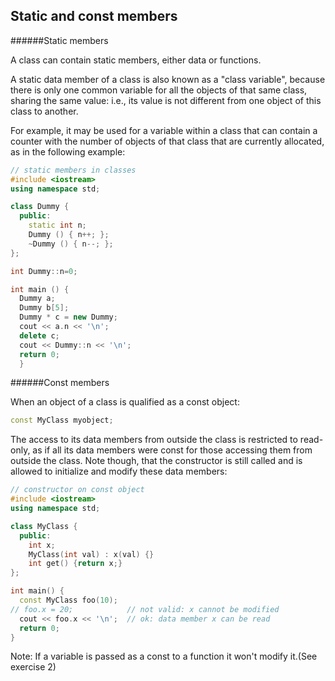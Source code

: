 ## Static and const members

######Static members

A class can contain static members, either data or functions.

A static data member of a class is also known as a "class variable", because there is only one common variable for all the objects of that same class, sharing the same value: i.e., its value is not different from one object of this class to another.

For example, it may be used for a variable within a class that can contain a counter with the number of objects of that class that are currently allocated, as in the following example:
```cpp
// static members in classes
#include <iostream>
using namespace std;

class Dummy {
  public:
    static int n;
    Dummy () { n++; };
    ~Dummy () { n--; };
};

int Dummy::n=0;

int main () {
  Dummy a;
  Dummy b[5];
  Dummy * c = new Dummy;
  cout << a.n << '\n';
  delete c;
  cout << Dummy::n << '\n';
  return 0;
  }


```

######Const members

When an object of a class is qualified as a const object:

 ```cpp
const MyClass myobject;
```


The access to its data members from outside the class is restricted to read-only, as if all its data members were const for those accessing them from outside the class. Note though, that the constructor is still called and is allowed to initialize and modify these data members:

```cpp
// constructor on const object
#include <iostream>
using namespace std;

class MyClass {
  public:
    int x;
    MyClass(int val) : x(val) {}
    int get() {return x;}
};

int main() {
  const MyClass foo(10);
// foo.x = 20;            // not valid: x cannot be modified
  cout << foo.x << '\n';  // ok: data member x can be read
  return 0;
}
```

Note: If a variable is passed as a const to a function it won't modify it.(See exercise 2)

